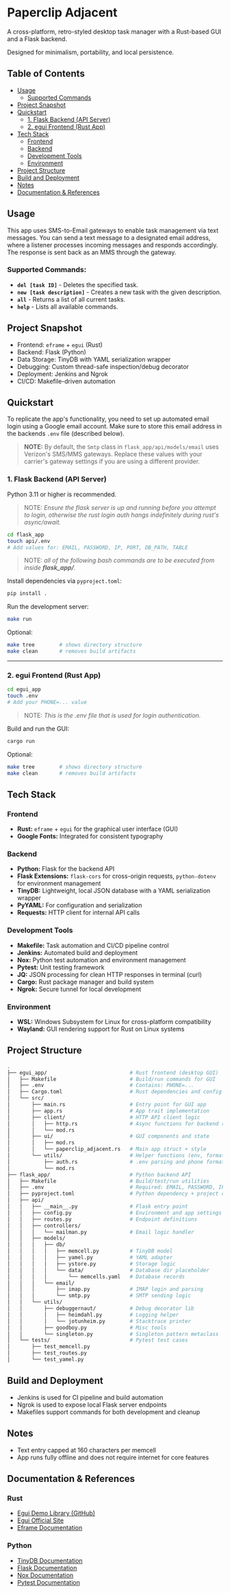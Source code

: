 # Paperclip Adjacent

A cross-platform, retro-styled desktop task manager with a Rust-based GUI and a Flask backend. 

Designed for minimalism, portability, and local persistence.

## Table of Contents

- [Usage](#usage)
  - [Supported Commands](#supported-commands)
- [Project Snapshot](#project-snapshot)
- [Quickstart](#quickstart)
  - [1. Flask Backend (API Server)](#1-flask-backend-api-server)
  - [2. egui Frontend (Rust App)](#2-egui-frontend-rust-app)
- [Tech Stack](#tech-stack)
  - [Frontend](#frontend)
  - [Backend](#backend)
  - [Development Tools](#development-tools)
  - [Environment](#environment)
- [Project Structure](#project-structure)
- [Build and Deployment](#build-and-deployment)
- [Notes](#notes)
- [Documentation & References](#documentation--references)

## Usage

This app uses SMS-to-Email gateways to enable task management via text messages. You can send a text message to a designated email address, where a listener processes incoming messages and responds accordingly. The response is sent back as an MMS through the gateway.

### Supported Commands:

- **`del [task ID]`** - Deletes the specified task.  
- **`new [task description]`** - Creates a new task with the given description.  
- **`all`** - Returns a list of all current tasks.  
- **`help`** - Lists all available commands.

## Project Snapshot

- Frontend: `eframe` + `egui` (Rust)
- Backend: Flask (Python)
- Data Storage: TinyDB with YAML serialization wrapper
- Debugging: Custom thread-safe inspection/debug decorator
- Deployment: Jenkins and Ngrok
- CI/CD: Makefile-driven automation

## Quickstart

To replicate the app's functionality, you need to set up automated email login using a Google email account. Make sure to store this email address in the backends `.env` file (described below).

>**NOTE:** By default, the `Smtp` class in `flask_app/api/models/email` uses Verizon's SMS/MMS gateways. Replace these values with your carrier's gateway settings if you are using a different provider. 

### 1. Flask Backend (API Server)

Python 3.11 or higher is recommended.

>NOTE: *Ensure the flask server is up and running before you attempt to login, otherwise the rust login auth hangs indefinitely during rust's async/await.*  

```bash
cd flask_app
touch api/.env
# Add values for: EMAIL, PASSWORD, IP, PORT, DB_PATH, TABLE
```
>NOTE: *all of the following bash commands are to be executed from inside __flask_app/__.*  

Install dependencies via `pyproject.toml`:

```bash
pip install .
```

Run the development server:

```bash
make run
```

Optional:

```bash
make tree        # shows directory structure
make clean       # removes build artifacts
```

---

### 2. egui Frontend (Rust App)

```bash
cd egui_app
touch .env
# Add your PHONE=... value
```

>NOTE: *This is the .env file that is used for login authentication.*    

Build and run the GUI:

```bash
cargo run
```
Optional:

```bash
make tree        # shows directory structure
make clean       # removes build artifacts
```

## Tech Stack

### Frontend
- **Rust:** `eframe` + `egui` for the graphical user interface (GUI)
- **Google Fonts:** Integrated for consistent typography

### Backend
- **Python:** Flask for the backend API
- **Flask Extensions:** `flask-cors` for cross-origin requests, `python-dotenv` for environment management
- **TinyDB:** Lightweight, local JSON database with a YAML serialization wrapper
- **PyYAML:** For configuration and serialization
- **Requests:** HTTP client for internal API calls

### Development Tools
- **Makefile:** Task automation and CI/CD pipeline control
- **Jenkins:** Automated build and deployment
- **Nox:** Python test automation and environment management
- **Pytest:** Unit testing framework
- **JQ:** JSON processing for clean HTTP responses in terminal (curl)
- **Cargo:** Rust package manager and build system
- **Ngrok:** Secure tunnel for local development

### Environment
- **WSL:** Windows Subsystem for Linux for cross-platform compatibility
- **Wayland:** GUI rendering support for Rust on Linux systems

## Project Structure

```bash
.
├── egui_app/                           # Rust frontend (desktop GUI)
│   ├── Makefile                        # Build/run commands for GUI
│   ├── .env                            # Contains: PHONE=...
│   ├── Cargo.toml                      # Rust dependencies and config
│   └── src/
│       ├── main.rs                     # Entry point for GUI app
│       ├── app.rs                      # App trait implementation
│       ├── client/                     # HTTP API client logic
│       │   ├── http.rs                 # Async functions for backend requests
│       │   └── mod.rs                  
│       ├── ui/                         # GUI components and state
│       │   ├── mod.rs
│       │   └── paperclip_adjacent.rs   # Main app struct + style
│       └── utils/                      # Helper functions (env, formatting)
│           ├── auth.rs                 # .env parsing and phone formatting
│           └── mod.rs
├── flask_app/                          # Python backend API
│   ├── Makefile                        # Build/test/run utilities
│   ├── .env                            # Required: EMAIL, PASSWORD, IP, PORT, DB_PATH, TABLE
│   ├── pyproject.toml                  # Python dependency + project config
│   ├── api/
│   │   ├── __main__.py                 # Flask entry point
│   │   ├── config.py                   # Environment and app settings
│   │   ├── routes.py                   # Endpoint definitions
│   │   ├── controllers/
│   │   │   └── mailman.py              # Email logic handler
│   │   ├── models/
│   │   │   ├── db/
│   │   │   │   ├── memcell.py          # TinyDB model
│   │   │   │   ├── yamel.py            # YAML adapter
│   │   │   │   ├── ystore.py           # Storage logic
│   │   │   │   └── data/               # Database dir placeholder
│   │   │   │       └── memcells.yaml   # Database records
│   │   │   └── email/
│   │   │       ├── imap.py             # IMAP login and parsing
│   │   │       └── smtp.py             # SMTP sending logic
│   │   └── utils/
│   │       ├── debuggernaut/           # Debug decorator lib
│   │       │   ├── heimdahl.py         # Logging helper
│   │       │   └── jotunheim.py        # Stacktrace printer
│   │       ├── goodboy.py              # Misc tools
│   │       └── singleton.py            # Singleton pattern metaclass
│   └── tests/                          # Pytest test cases
│       ├── test_memcell.py
│       ├── test_routes.py
│       └── test_yamel.py
```

## Build and Deployment

- Jenkins is used for CI pipeline and build automation
- Ngrok is used to expose local Flask server endpoints
- Makefiles support commands for both development and cleanup

## Notes

- Text entry capped at 160 characters per memcell
- App runs fully offline and does not require internet for core features

## Documentation & References

### Rust
- [Egui Demo Library (GitHub)](https://github.com/emilk/egui/tree/master/crates/egui_demo_lib/src/demo)
- [Egui Official Site](https://www.egui.rs/)
- [Eframe Documentation](https://docs.rs/eframe/latest/eframe/)

### Python
- [TinyDB Documentation](https://tinydb.readthedocs.io/en/latest/)
- [Flask Documentation](https://flask.palletsprojects.com/en/stable/)
- [Nox Documentation](https://nox.thea.codes/en/stable/)
- [Pytest Documentation](https://docs.pytest.org/en/stable/contents.html)
